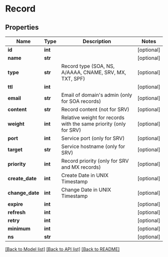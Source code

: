 # Record

## Properties
Name | Type | Description | Notes
------------ | ------------- | ------------- | -------------
**id** | **int** |  | [optional] 
**name** | **str** |  | [optional] 
**type** | **str** | Record type (SOA, NS, A/AAAA, CNAME, SRV, MX, TXT, SPF) | [optional] 
**ttl** | **int** |  | [optional] 
**email** | **str** | Email of domain&#39;s admin (only for SOA records) | [optional] 
**content** | **str** | Record content (not for SRV) | [optional] 
**weight** | **int** | Relative weight for records with the same priority (only for SRV) | [optional] 
**port** | **int** | Service port (only for SRV) | [optional] 
**target** | **str** | Service hostname (only for SRV) | [optional] 
**priority** | **int** | Record priority (only for SRV and MX records) | [optional] 
**create_date** | **int** | Create Date in UNIX Timestamp | [optional] 
**change_date** | **int** | Change Date in UNIX Timestamp | [optional] 
**expire** | **int** |  | [optional] 
**refresh** | **int** |  | [optional] 
**retry** | **int** |  | [optional] 
**minimum** | **int** |  | [optional] 
**ns** | **str** |  | [optional] 

[[Back to Model list]](../README.md#documentation-for-models) [[Back to API list]](../README.md#documentation-for-api-endpoints) [[Back to README]](../README.md)


